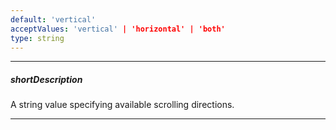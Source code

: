 ```yaml
---
default: 'vertical'
acceptValues: 'vertical' | 'horizontal' | 'both'
type: string
---
```

---
##### shortDescription
A string value specifying available scrolling directions.

---

